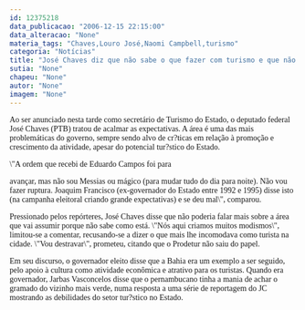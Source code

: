 ```yaml
---
id: 12375218
data_publicacao: "2006-12-15 22:15:00"
data_alteracao: "None"
materia_tags: "Chaves,Louro José,Naomi Campbell,turismo"
categoria: "Notícias"
title: "José Chaves diz que não sabe o que fazer com turismo e que não vai fazer mágica nem milagre"
sutia: "None"
chapeu: "None"
autor: "None"
imagem: "None"
---
```

<p><P><FONT face=Verdana>Ao ser anunciado nesta tarde como secretário de Turismo do Estado, o deputado federal José Chaves (PTB) tratou de acalmar as expectativas. A área é uma das mais problemáticas do governo, sempre sendo alvo de cr?ticas em relação à promoção e crescimento da atividade, apesar do potencial tur?stico do Estado.</FONT></P></p>
<p><P><FONT face=Verdana>\"A ordem que recebi de Eduardo Campos foi para</p>
<p> avançar, mas não sou Messias ou mágico (para mudar tudo do dia para noite). Não vou fazer ruptura. Joaquim Francisco (ex-governador do Estado entre 1992 e 1995) disse isto (na campanha eleitoral criando grande expectativas) e se deu mal\", comparou.</FONT></P></p>
<p><P><FONT face=Verdana>Pressionado pelos repórteres, José Chaves disse que não poderia falar mais sobre a área que vai assumir porque não sabe como está. \"Nós aqui criamos muitos modismos\", limitou-se a comentar, recusando-se a dizer o que mais lhe incomodava como turista na cidade. \"Vou destravar\", prometeu, citando que o Prodetur não saiu do papel.</FONT></P></p>
<p><P><FONT face=Verdana>Em seu discurso, o governador eleito disse que&nbsp;a Bahia era um exemplo a ser seguido, pelo apoio à cultura como atividade econômica e atrativo para os turistas. Quando era governador, Jarbas Vasconcelos disse que o pernambucano tinha a mania de achar o gramado do vizinho mais verde, numa resposta a uma série de reportagem do JC mostrando as debilidades do setor tur?stico no Estado.</FONT></P> </p>
